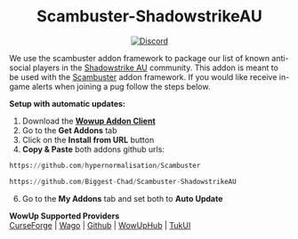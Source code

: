 <div align="center">

# Scambuster-ShadowstrikeAU

[![Discord](<img alt="Discord" src="https://discord.com/widget?id=1182247416477523969">
)](https://discord.gg/8m9ZzvwZKk)

</div>

We use the scambuster addon framework to package our list of known anti-social players in the [Shadowstrike AU]((https://discord.gg/8m9ZzvwZKk)) community. This addon is meant to be used with the [Scambuster](https://github.com/hypernormalisation/Scambuster) addon framework. If you would like receive in-game alerts when joining a pug follow the steps below.

**Setup with automatic updates:**
1. Download the **[Wowup Addon Client](https://wowup.io/)** 
2. Go to the **Get Addons** tab
3. Click on the **Install from URL** button
4. **Copy & Paste** both addons github urls:
```python
https://github.com/hypernormalisation/Scambuster
```
```python
https://github.com/Biggest-Chad/Scambuster-ShadowstrikeAU
```
6. Go to the **My Addons** tab and set both to **Auto Update**


**WowUp Supported Providers**\
[CurseForge](https://www.curseforge.com/wow) | [Wago](https://addons.wago.io/) | [Github](https://github.com/) | [WowUpHub](https://wowup.io/addons) | [TukUI](https://tukui.org) 
